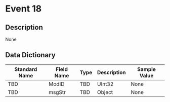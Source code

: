 # Event 18

## Description
None

## Data Dictionary
|Standard Name|Field Name|Type|Description|Sample Value|
|---|---|---|---|---|
|TBD|ModID|TBD|UInt32|None|None|
|TBD|msgStr|TBD|Object|None|None|
